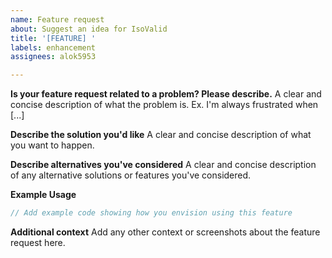 ```yaml
---
name: Feature request
about: Suggest an idea for IsoValid
title: '[FEATURE] '
labels: enhancement
assignees: alok5953

---
```


**Is your feature request related to a problem? Please describe.**
A clear and concise description of what the problem is. Ex. I'm always frustrated when [...]

**Describe the solution you'd like**
A clear and concise description of what you want to happen.

**Describe alternatives you've considered**
A clear and concise description of any alternative solutions or features you've considered.

**Example Usage**
```typescript
// Add example code showing how you envision using this feature
```

**Additional context**
Add any other context or screenshots about the feature request here.
